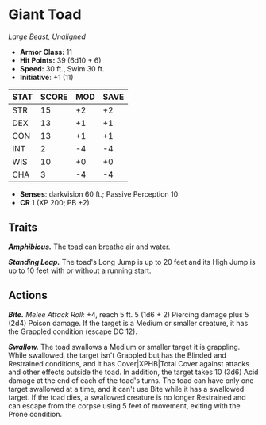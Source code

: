 # Giant Toad

*Large Beast, Unaligned*

- **Armor Class:** 11
- **Hit Points:** 39 (6d10 + 6)
- **Speed:** 30 ft., Swim 30 ft.
- **Initiative**: +1 (11)

|STAT|SCORE|MOD|SAVE|
| --- | --- | --- | ---- |
| STR | 15 | +2 | +2 |
| DEX | 13 | +1 | +1 |
| CON | 13 | +1 | +1 |
| INT | 2 | -4 | -4 |
| WIS | 10 | +0 | +0 |
| CHA | 3 | -4 | -4 |

- **Senses**: darkvision 60 ft.; Passive Perception 10
- **CR** 1 (XP 200; PB +2)

## Traits

***Amphibious.*** The toad can breathe air and water.

***Standing Leap.*** The toad's Long Jump is up to 20 feet and its High Jump is up to 10 feet with or without a running start.


## Actions

***Bite.*** *Melee Attack Roll:* +4, reach 5 ft. 5 (1d6 + 2) Piercing damage plus 5 (2d4) Poison damage. If the target is a Medium or smaller creature, it has the Grappled condition (escape DC 12).

***Swallow.*** The toad swallows a Medium or smaller target it is grappling. While swallowed, the target isn't Grappled but has the Blinded and Restrained conditions, and it has Cover|XPHB|Total Cover against attacks and other effects outside the toad. In addition, the target takes 10 (3d6) Acid damage at the end of each of the toad's turns. The toad can have only one target swallowed at a time, and it can't use Bite while it has a swallowed target. If the toad dies, a swallowed creature is no longer Restrained and can escape from the corpse using 5 feet of movement, exiting with the Prone condition.

